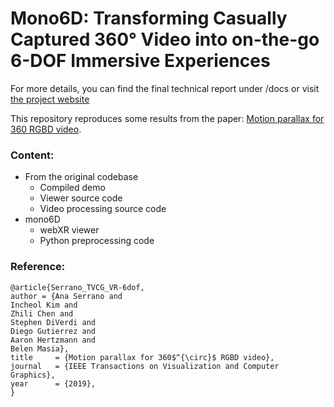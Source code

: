 # Mono6D: Transforming Casually Captured 360° Video into on-the-go 6-DOF Immersive Experiences

For more details, you can find the final technical report under /docs or visit [the project website](https://boezzz.com/mono6D/)

This repository reproduces some results from the paper: [Motion parallax for 360 RGBD video](https://ana-serrano.github.io/projects/VR-6dof.html).

### Content:

- From the original codebase
	- Compiled demo
	- Viewer source code
	- Video processing source code
 - mono6D
   	- webXR viewer
   	- Python preprocessing code

### Reference:

```
@article{Serrano_TVCG_VR-6dof,
author = {Ana Serrano and
Incheol Kim and
Zhili Chen and
Stephen DiVerdi and
Diego Gutierrez and			  
Aaron Hertzmann and
Belen Masia},
title     = {Motion parallax for 360$^{\circ}$ RGBD video},
journal   = {IEEE Transactions on Visualization and Computer Graphics},
year      = {2019},
}
```
